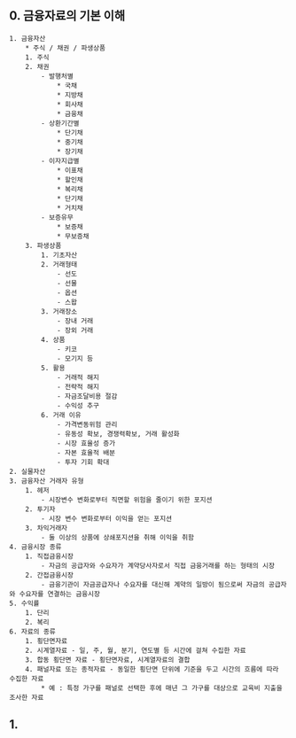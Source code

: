 ## 0. 금융자료의 기본 이해
    1. 금융자산
        * 주식 / 채권 / 파생상품
        1. 주식
        2. 채권
            - 발행처별
                * 국채
                * 지방채
                * 회사채
                * 금융채
            - 상환기간별
                * 단기채
                * 중기채
                * 장기채
            - 이자지급별
                * 이표채
                * 할인채
                * 복리채
                * 단기채
                * 거치채
            - 보증유무
                * 보증채
                * 무보증채
        3. 파생상품
            1. 기초자산
            2. 거래형태
                - 선도
                - 선물
                - 옵션
                - 스왑
            3. 거래장소
                - 장내 거래
                - 장외 거래
            4. 상품
                - 키코
                - 모기지 등
            5. 활용
                - 거래적 해지
                - 전략적 해지
                - 자금조달비용 절감
                - 수익성 추구
            6. 거래 이유
                - 가격변동위험 관리
                - 유동성 확보, 경쟁력확보, 거래 활성화
                - 시장 효율성 증가
                - 자본 효율적 배분
                - 투자 기회 확대
    2. 실물자산
    3. 금융자산 거래자 유형
        1. 헤저
            - 시장변수 변화로부터 직면할 위험을 줄이기 위한 포지션
        2. 투기자
            - 시장 변수 변화로부터 이익을 얻는 포지션
        3. 차익거래자
            - 둘 이상의 상품에 상쇄포지션을 취해 이익을 취함
    4. 금융시장 종류
        1. 직접금융시장
            - 자금의 공급자와 수요자가 계약당사자로서 직접 금융거래를 하는 형태의 시장
        2. 간접금융시장
            - 금융기관이 자금공급자나 수요자를 대신해 계약의 일방이 됨으로써 자금의 공급자와 수요자를 연결하는 금융시장
    5. 수익률
        1. 단리
        2. 복리
    6. 자료의 종류
        1. 횡단면자료
        2. 시계열자료 - 일, 주, 월, 분기, 연도별 등 시간에 걸쳐 수집한 자료
        3. 합동 횡단면 자료 - 횡단면자료, 시계열자료의 결합
        4. 패널자료 또는 종적자료 - 동일한 횡단면 단위에 기준을 두고 시간의 흐름에 따라 수집한 자료
            * 예 : 특정 가구를 패널로 선택한 후에 매년 그 가구를 대상으로 교육비 지출을 조사한 자료
            
## 1. 
